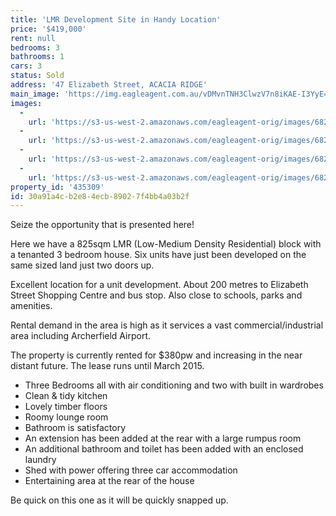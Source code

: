 ```yaml
---
title: 'LMR Development Site in Handy Location'
price: '$419,000'
rent: null
bedrooms: 3
bathrooms: 1
cars: 3
status: Sold
address: '47 Elizabeth Street, ACACIA RIDGE'
main_image: 'https://img.eagleagent.com.au/vDMvnTNH3ClwzV7n8iKAE-I3YyE=/1280x854/smart/https://s3-us-west-2.amazonaws.com/eagleagent-orig/images/6823059/117734291-image-M.jpg'
images:
  -
    url: 'https://s3-us-west-2.amazonaws.com/eagleagent-orig/images/6823062/117734291-image-C.jpg'
  -
    url: 'https://s3-us-west-2.amazonaws.com/eagleagent-orig/images/6823061/117734291-image-B.jpg'
  -
    url: 'https://s3-us-west-2.amazonaws.com/eagleagent-orig/images/6823060/117734291-image-A.jpg'
  -
    url: 'https://s3-us-west-2.amazonaws.com/eagleagent-orig/images/6823059/117734291-image-M.jpg'
property_id: '435309'
id: 30a91a4c-b2e8-4ecb-8902-7f4bb4a03b2f
---
```

Seize the opportunity that is presented here!

Here we have a 825sqm LMR (Low-Medium Density Residential) block with a tenanted 3 bedroom house. Six units have just been developed on the same sized land just two doors up.

Excellent location for a unit development. About 200 metres to Elizabeth Street Shopping Centre and bus stop. Also close to schools, parks and amenities.

Rental demand in the area is high as it services a vast commercial/industrial area including Archerfield Airport.

The property is currently rented for $380pw and increasing in the near distant future. The lease runs until March 2015.

*  Three Bedrooms all with air conditioning and two with built in wardrobes
*  Clean & tidy kitchen
*  Lovely timber floors
*  Roomy lounge room
*  Bathroom is satisfactory
*  An extension has been added at the rear with a large rumpus room
*  An additional bathroom and toilet has been added with an enclosed laundry
*  Shed with power offering three car accommodation
*  Entertaining area at the rear of the house

Be quick on this one as it will be quickly snapped up.